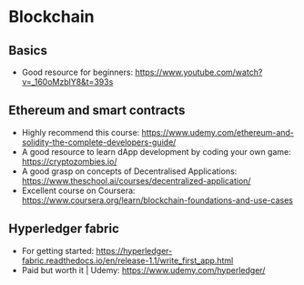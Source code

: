 # Blockchain

## Basics
+ Good resource for beginners: https://www.youtube.com/watch?v=_160oMzblY8&t=393s

## Ethereum and smart contracts
+ Highly recommend this course: https://www.udemy.com/ethereum-and-solidity-the-complete-developers-guide/
+ A good resource to learn dApp development by coding your own game: https://cryptozombies.io/
+ A good grasp on concepts of Decentralised Applications: https://www.theschool.ai/courses/decentralized-application/
+ Excellent course on Coursera: https://www.coursera.org/learn/blockchain-foundations-and-use-cases

## Hyperledger fabric
+ For getting started: https://hyperledger-fabric.readthedocs.io/en/release-1.1/write_first_app.html
+ Paid but worth it | Udemy: https://www.udemy.com/hyperledger/
